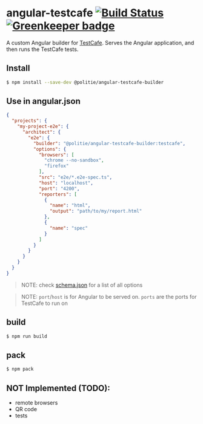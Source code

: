 # angular-testcafe [![Build Status](https://travis-ci.org/politie/angular-testcafe.svg?branch=master)](https://travis-ci.org/politie/angular-testcafe) [![Greenkeeper badge](https://badges.greenkeeper.io/politie/angular-testcafe.svg)](https://greenkeeper.io/)
A custom Angular builder for [TestCafe](http://devexpress.github.io/testcafe/).
Serves the Angular application, and then runs the TestCafe tests.

## Install
```bash
$ npm install --save-dev @politie/angular-testcafe-builder
```

## Use in angular.json
```json
{
  "projects": {
    "my-project-e2e": {
      "architect": {
        "e2e": {
          "builder": "@politie/angular-testcafe-builder:testcafe",
          "options": {
            "browsers": [
              "chrome --no-sandbox",
              "firefox"
            ],
            "src": "e2e/*.e2e-spec.ts",
            "host": "localhost",
            "port": "4200",
            "reporters": [
              {
                "name": "html",
                "output": "path/to/my/report.html"
              },
              {
                "name": "spec"
              }
            ]
          }
        }
      }
    }
  }
}
```
> NOTE: check [schema.json](src/testcafe/schema.json) for a list of all options

> NOTE: `port`/`host` is for Angular to be served on. `ports` are the ports for TestCafe to run on   

## build
```bash
$ npm run build
```

## pack
```bash
$ npm pack
```

## NOT Implemented (TODO):
* remote browsers
* QR code
* tests
